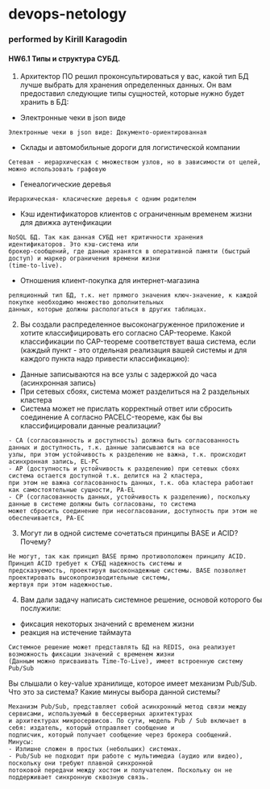 # devops-netology
### performed by Kirill Karagodin
#### HW6.1 Типы и структура СУБД.

1. Архитектор ПО решил проконсультироваться у вас, какой тип БД лучше выбрать для хранения определенных данных.
Он вам предоставил следующие типы сущностей, которые нужно будет хранить в БД: 
- Электронные чеки в json виде
````
Электронные чеки в json виде: Документо-ориентированная
````
- Склады и автомобильные дороги для логистической компании
````
Сетевая - иерархическая с множеством узлов, но в зависимости от целей, можно использовать графовую
````
- Генеалогические деревья
````
Иерархическая- класические деревья с одним родителем
````
- Кэш идентификаторов клиентов с ограниченным временем жизни для движка аутенфикации
````
NoSQL БД. Так как данная СУБД нет критичности хранения идентификаторов. Это кэш-система или
брокер-сообщений, где данные хранятся в оперативной памяти (быстрый доступ) и маркер ограничения времени жизни
(time-to-live).
````
- Отношения клиент-покупка для интернет-магазина
````
реляционный тип БД, т.к. нет прямого значения ключ-значение, к каждой покупке необходимо множество дополнительных
данных, которые должны распологаться в других таблицах. 
````

2. Вы создали распределенное высоконагруженное приложение и хотите классифицировать его согласно CAP-теореме. 
Какой классификации по CAP-теореме соответствует ваша система, если (каждый пункт - это отдельная реализация вашей 
системы и для каждого пункта надо привести классификацию):
- Данные записываются на все узлы с задержкой до часа (асинхронная запись)
- При сетевых сбоях, система может разделиться на 2 раздельных кластера
- Система может не прислать корректный ответ или сбросить соединение
А согласно PACELC-теореме, как бы вы классифицировали данные реализации?
````
- CA (согласованность и доступность) должна быть согласованность данных и доступность, т.к. данные записываются на все 
узлы, при этом устойчивость к разделению не важна, т.к. происходит асинхронная запись, EL-PC
- AP (доступность и устойчивость к разделению) при сетевых сбоях система остается доступной т.к. делится на 2 кластера, 
при этом не важна согласованность данных, т.к. оба кластера работают как самостоятельные сущности, PA-EL
- СP (согласованность данных, устойчивость к разделению), поскольку данные в системе должны быть согласованы, то система
может сбросить соединение при несогласовании, доступность при этом не обеспечивается, PA-EC
````
3. Могут ли в одной системе сочетаться принципы BASE и ACID? Почему?
````
Не могут, так как принцип BASE прямо противоположен принципу ACID. Принцип ACID требует к СУБД надежность системы и 
предсказуемость, проектируя высоконадежные системы. BASE позволяет проектировать высокопроизводительные системы, 
жертвуя при этом надежностью.
````
4. Вам дали задачу написать системное решение, основой которого бы послужили:
- фиксация некоторых значений с временем жизни
- реакция на истечение таймаута
````
Cистемное решение может представлять БД на REDIS, она реализует возможность фиксации значений с временем жизни 
(Данным можно присваивать Time-To-Live), имеет встроенную систему Pub/Sub
````
Вы слышали о key-value хранилище, которое имеет механизм Pub/Sub. Что это за система? Какие минусы выбора данной 
системы?
```
Механизм Pub/Sub, представляет собой асинхронный метод связи между сервисами, используемый в бессерверных архитектурах
и архитектурах микросервисов. По сути, модель Pub / Sub включает в себя: издатель, который отправляет сообщение и
подписчик, который получает сообщение через брокера сообщений.
Минусы:
- Излишне сложен в простых (небольших) системах.
- Pub/Sub не подходит при работе с мультимедиа (аудио или видео), поскольку они требуют плавной синхронной
потоковой передачи между хостом и получателем. Поскольку он не поддерживает синхронную сквозную связь.
````